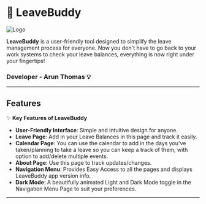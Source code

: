 # 🚀 **LeaveBuddy**  


![Logo](https://github.com/user-attachments/assets/6e3adfe9-1ca4-4491-9edf-71faddfb59d0)


**LeaveBuddy** is a user-friendly tool designed to simplify the leave management process for everyone. Now you don't have to go back to your work systems to check your leave balances, everything is now right under your fingertips!

### **Developer - Arun Thomas** 💡

---

## **Features**

✨ **Key Features of LeaveBuddy**  
 
- **User-Friendly Interface**: Simple and intuitive design for anyone.
- **Leave Page**: Add in your Leave Balances in this page and track it easily. 
- **Calendar Page**: You can use the calendar to add in the days you've taken/planning to take a leave so you can keep a track of them, with option to add/delete multiple events.  
- **About Page**: Use this page to track updates/changes. 
- **Navigation Menu**: Provides Easy Access to all the pages and displays LeaveBuddy app version info. 
- **Dark Mode**: A beautifully animated Light and Dark Mode toggle in the Navigation Menu Page to suit your preferences.

---

